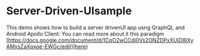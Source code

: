 # Server-Driven-UIsample

This demo shows how to build a server drivenUI app usng GraphQL and Android Apollo Client:
You can read more about it this paradigm [https://docs.google.com/document/d/1CqO2wCCdi0Vs2ONZDPxXUjD8lXyAMxsZaXpxoe-EWGc/edit](here) 
